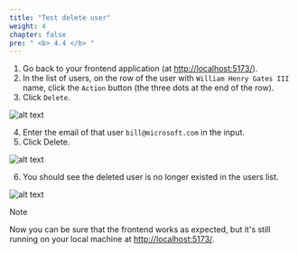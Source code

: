 ```yaml
---
title: "Test delete user"
weight: 4
chapter: false
pre: " <b> 4.4 </b> "
---
```


1. Go back to your frontend application (at <http://localhost:5173/>).
2. In the list of users, on the row of the user with `William Henry Gates III` name, click the `Action` button (the three dots at the end of the row).
3. Click `Delete`.

![alt text](/images/workshop-3/frontend-app--test-delete-user.png)

4. Enter the email of that user `bill@microsoft.com` in the input.
5. Click Delete.

![alt text](/images/workshop-3/frontend-app--test-delete-user--confirm.png)

6. You should see the deleted user is no longer existed in the users list.

![alt text](/images/workshop-3/frontend-app--test-create-user--user-deleted.png)

> [!NOTE]
> Now you can be sure that the frontend works as expected, but it's still running on your local machine at <http://localhost:5173/>.
